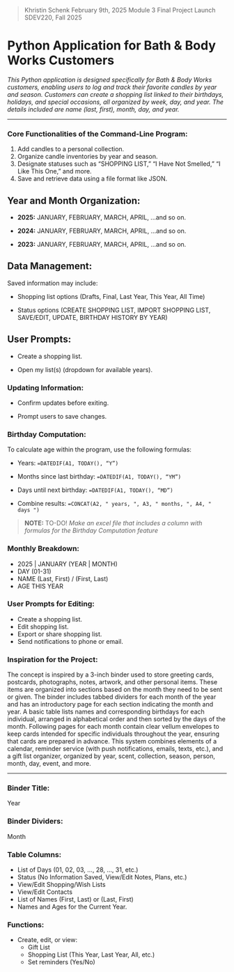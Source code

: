 ﻿> Khristin Schenk
> February 9th, 2025
> Module 3 Final Project Launch
> SDEV220, Fall 2025

# Python Application for Bath & Body Works Customers

*This Python application is designed specifically for Bath & Body Works customers, enabling users to log and track their favorite candles by year and season. Customers can create a shopping list linked to their birthdays, holidays, and special occasions, all organized by week, day, and year. The details included are name (last, first), month, day, and year.*

---
### Core Functionalities of the Command-Line Program:
1. Add candles to a personal collection.
2. Organize candle inventories by year and season.
3. Designate statuses such as “SHOPPING LIST,” “I Have Not Smelled,” “I Like This One,” and more.
4. Save and retrieve data using a file format like JSON.

## Year and Month Organization:
- **2025:** JANUARY, FEBRUARY, MARCH, APRIL, ...and so on.

- **2024:** JANUARY, FEBRUARY, MARCH, APRIL, ...and so on.

- **2023:** JANUARY, FEBRUARY, MARCH, APRIL, ...and so on.

## Data Management:
Saved information may include:
- Shopping list options (Drafts, Final, Last Year, This Year, All Time)

- Status options (CREATE SHOPPING LIST, IMPORT SHOPPING LIST, SAVE/EDIT, UPDATE, BIRTHDAY HISTORY BY YEAR)


## User Prompts:
- Create a shopping list.

- Open my list(s) (dropdown for available years).

### Updating Information:
- Confirm updates before exiting.

- Prompt users to save changes.

### Birthday Computation:
To calculate age within the program, use the following formulas:

- Years: `=DATEDIF(A1, TODAY(), “Y”)`

- Months since last birthday: `=DATEDIF(A1, TODAY(), “YM”)`

- Days until next birthday: `=DATEDIF(A1, TODAY(), “MD”)`

- Combine results: `=CONCAT(A2, " years, ", A3, " months, ", A4, " days ")`

> **NOTE:** TO-DO!
> *Make an excel file that includes a column with formulas for the  Birthday Computation feature*
>
### Monthly Breakdown:
- 2025 | JANUARY (YEAR | MONTH)
- DAY (01-31)
- NAME (Last, First) / (First, Last)
- AGE THIS YEAR

### User Prompts for Editing:
- Create a shopping list.
- Edit shopping list.
- Export or share shopping list.
- Send notifications to phone or email.

### Inspiration for the Project:
The concept is inspired by a 3-inch binder used to store greeting cards, postcards, photographs, notes, artwork, and other personal items. These items are organized into sections based on the month they need to be sent or given. The binder includes tabbed dividers for each month of the year and has an introductory page for each section indicating the month and year. A basic table lists names and corresponding birthdays for each individual, arranged in alphabetical order and then sorted by the days of the month. Following pages for each month contain clear vellum envelopes to keep cards intended for specific individuals throughout the year, ensuring that cards are prepared in advance. This system combines elements of a calendar, reminder service (with push notifications, emails, texts, etc.), and a gift list organizer, organized by year, scent, collection, season, person, month, day, event, and more. 

---

### Binder Title:
Year

### Binder Dividers:
Month

### Table Columns:
- List of Days (01, 02, 03, …, 28, …, 31, etc.)
- Status (No Information Saved, View/Edit Notes, Plans, etc.)
- View/Edit Shopping/Wish Lists
- View/Edit Contacts
- List of Names (First, Last) or (Last, First)
- Names and Ages for the Current Year.

### Functions:
- Create, edit, or view:
  - Gift List
  - Shopping List (This Year, Last Year, All, etc.)
  - Set reminders (Yes/No)


